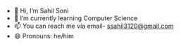 - 👋 Hi, I’m Sahil Soni
- 🌱 I’m currently learning Computer Science
- 📫 You can reach me via email- ssahil3120@gmail.com
- 😄 Pronouns: he/him

<!---
sahilsoni20/sahilsoni20 is a ✨ special ✨ repository because its `README.md` (this file) appears on your GitHub profile.
You can click the Preview link to take a look at your changes.
--->
